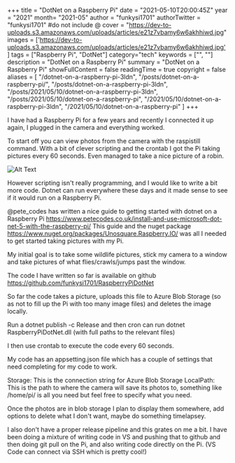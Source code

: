 +++
title = "DotNet on a Raspberry Pi"
date = "2021-05-10T20:00:45Z"
year = "2021"
month= "2021-05"
author = "funkysi1701"
authorTwitter = "funkysi1701" #do not include @
cover = "https://dev-to-uploads.s3.amazonaws.com/uploads/articles/e21z7vbamy6w6akhhiwd.jpg"
images = ['https://dev-to-uploads.s3.amazonaws.com/uploads/articles/e21z7vbamy6w6akhhiwd.jpg']
tags = ["Raspberry Pi", "DotNet"]
category="tech"
keywords = ["", ""]
description = "DotNet on a Raspberry Pi"
summary = "DotNet on a Raspberry Pi"
showFullContent = false
readingTime = true
copyright = false
aliases = [
    "/dotnet-on-a-raspberry-pi-3ldn",
    "/posts/dotnet-on-a-raspberry-pi/",
    "/posts/dotnet-on-a-raspberry-pi-3ldn",
    "/posts/2021/05/10/dotnet-on-a-raspberry-pi-3ldn",
    "/posts/2021/05/10/dotnet-on-a-raspberry-pi",
    "/2021/05/10/dotnet-on-a-raspberry-pi-3ldn",
    "/2021/05/10/dotnet-on-a-raspberry-pi"
]
+++

I have had a Raspberry Pi for a few years and recently I connected it up again, I plugged in the camera and everything worked.

To start off you can view photos from the camera with the raspistill command. With a bit of clever scripting and the crontab I got the Pi taking pictures every 60 seconds. Even managed to take a nice picture of a robin.

![Alt Text](https://dev-to-uploads.s3.amazonaws.com/uploads/articles/e21z7vbamy6w6akhhiwd.jpg)

However scripting isn't really programming, and I would like to write a bit more code. Dotnet can run everywhere these days and it made sense to see if it would run on a Raspberry Pi.

@pete_codes has written a nice guide to getting started with dotnet on a Raspberry Pi https://www.petecodes.co.uk/install-and-use-microsoft-dot-net-5-with-the-raspberry-pi/ This guide and the nuget package https://www.nuget.org/packages/Unosquare.Raspberry.IO/ was all I needed to get started taking pictures with my Pi.

My initial goal is to take some wildlife pictures, stick my camera to a window and take pictures of what flies/crawls/jumps past the window.

The code I have written so far is available on github https://github.com/funkysi1701/RaspberryPiDotNet 

So far the code takes a picture, uploads this file to Azure Blob Storage (so as not to fill up the Pi with too many image files) and deletes the image locally.

Run a dotnet publish -c Release and then cron can run dotnet RaspberryPiDotNet.dll (with full paths to the relevant files)

I then use crontab to execute the code every 60 seconds.

My code has an appsetting.json file which has a couple of settings that need completing for my code to work.

Storage: This is the connection string for Azure Blob Storage
LocalPath: This is the path to where the camera will save its photos to, something like /home/pi/ is all you need but feel free to specify what you need.

Once the photos are in blob storage I plan to display them somewhere, add options to delete what I don't want, maybe do something timelapsey.  

I also don't have a proper release pipeline and this grates on me a bit. I have been doing a mixture of writing code in VS and pushing that to github and then doing git pull on the Pi, and also writing code directly on the Pi. (VS Code can connect via SSH which is pretty cool!)
